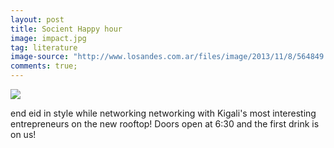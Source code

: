 ```yaml
---
layout: post
title: Socient Happy hour
image: impact.jpg
tag: literature
image-source: "http://www.losandes.com.ar/files/image/2013/11/8/564849.jpg"
comments: true;
---
```


<img src="{{site.github.url}}/img/impact.jpg">

end eid in style while networking networking with Kigali's most interesting entrepreneurs on the new rooftop! Doors open at 6:30 and the first drink is on us! 